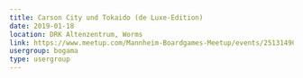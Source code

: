 ```yaml
---
title: Carson City und Tokaido (de Luxe-Edition)
date: 2019-01-18
location: DRK Altenzentrum, Worms
link: https://www.meetup.com/Mannheim-Boardgames-Meetup/events/251314909/
usergroup: bogama
type: usergroup
---
```

